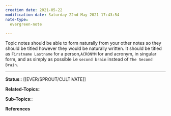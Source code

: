 ```yaml
---
creation date: 2021-05-22
modification date: Saturday 22nd May 2021 17:43:54
note-type: 
  evergreen-note

---
```


Topic notes should be able to form naturally from your other notes so they should be titled however they would be naturally written. It should be titled as `Firstname Lastname` for a person,`ACRONYM` for and acronym, in singular form, and as simply as possible i.e `second brain` instead of `The Second Brain`. 

---

**Status**:: [[EVER/SPROUT/CULTIVATE]]  

**Related-Topics**:: 
	
**Sub-Topics**::
	
**References**